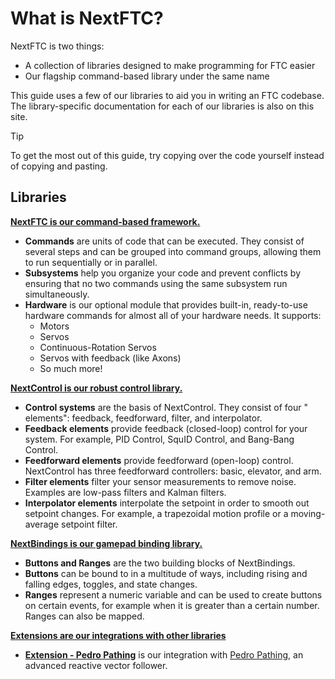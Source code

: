 # What is NextFTC?

NextFTC is two things:

- A collection of libraries designed to make programming for FTC easier
- Our flagship command-based library under the same name

This guide uses a few of our libraries to aid you in writing an FTC codebase.
The library-specific documentation for
each of our libraries is also on this site.

> [!TIP]
> To get the most out of this guide, try copying over the code yourself
> instead of copying and pasting.

## Libraries

[**NextFTC is our command-based framework.**](/nextftc)

- **Commands** are units of code that can be executed. They consist of several
  steps and can be grouped into command
  groups, allowing them to run sequentially or in parallel.
- **Subsystems** help you organize your code and prevent conflicts by ensuring
  that no two commands using the same
  subsystem run simultaneously.
- **Hardware** is our optional module that provides built-in, ready-to-use
  hardware commands for almost all of your
  hardware needs. It supports:
    - Motors
    - Servos
    - Continuous-Rotation Servos
    - Servos with feedback (like Axons)
    - So much more!

[**NextControl is our robust control library.**](/control)

- **Control systems** are the basis of NextControl. They consist of four "
  elements": feedback, feedforward, filter,
  and interpolator.
- **Feedback elements** provide feedback (closed-loop) control for your system.
  For example, PID Control, SquID
  Control, and
  Bang-Bang Control.
- **Feedforward elements** provide feedforward (open-loop) control. NextControl
  has three feedforward controllers:
  basic, elevator, and arm.
- **Filter elements** filter your sensor measurements to remove noise. Examples
  are low-pass filters and Kalman filters.
- **Interpolator elements** interpolate the setpoint in order to smooth out
  setpoint changes. For example, a
  trapezoidal motion profile or a moving-average setpoint filter.

[**NextBindings is our gamepad binding library.**](/bindings)

- **Buttons and Ranges** are the two building blocks of NextBindings.
- **Buttons** can be bound to in a multitude of ways, including rising and
  falling edges, toggles, and state changes.
- **Ranges** represent a numeric variable and can be used to create buttons on
  certain events, for example when it is greater than a certain number. Ranges
  can also be mapped.

[**Extensions are our integrations with other libraries**](/extensions)

- [**Extension - Pedro Pathing**](/extensions/pedro) is our integration with
  [Pedro Pathing](https://pedropathing.com), an advanced reactive vector
  follower.